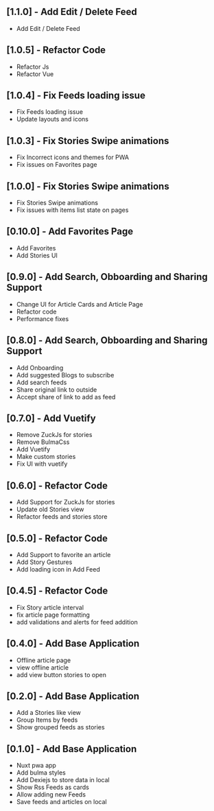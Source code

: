 ## [1.1.0] - Add Edit / Delete Feed

- Add Edit / Delete Feed

## [1.0.5] - Refactor Code

- Refactor Js
- Refactor Vue
  
## [1.0.4] - Fix Feeds loading issue

- Fix Feeds loading issue
- Update layouts and icons

## [1.0.3] - Fix Stories Swipe animations

- Fix Incorrect icons and themes for PWA
- Fix issues on Favorites page
 
## [1.0.0] - Fix Stories Swipe animations

- Fix Stories Swipe animations
- Fix issues with items list state on pages

## [0.10.0] - Add Favorites Page

- Add Favorites
- Add Stories UI

## [0.9.0] - Add Search, Obboarding and Sharing Support

- Change UI for Article Cards and Article Page
- Refactor code
- Performance fixes

## [0.8.0] - Add Search, Obboarding and Sharing Support

- Add Onboarding
- Add suggested Blogs to subscribe
- Add search feeds
- Share original link to outside
- Accept share of link to add as feed

## [0.7.0] - Add Vuetify

- Remove ZuckJs for stories
- Remove BulmaCss
- Add Vuetify
- Make custom stories
- Fix UI with vuetify

## [0.6.0] - Refactor Code

- Add Support for ZuckJs for stories
- Update old Stories view
- Refactor feeds and stories store

## [0.5.0] - Refactor Code

- Add Support to favorite an article
- Add Story Gestures
- Add loading icon in Add Feed

## [0.4.5] - Refactor Code

- Fix Story article interval
- fix article page formatting
- add validations and alerts for feed addition

## [0.4.0] - Add Base Application

- Offline article page
- view offline article
- add view button stories to open

## [0.2.0] - Add Base Application

- Add a Stories like view
- Group Items by feeds
- Show grouped feeds as stories

## [0.1.0] - Add Base Application

- Nuxt pwa app
- Add bulma styles
- Add Dexiejs to store data in local
- Show Rss Feeds as cards
- Allow adding new Feeds
- Save feeds and articles on local
